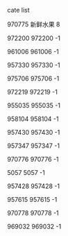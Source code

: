 cate list

970775 新鲜水果 8

972200 972200 -1

961006 961006 -1

957330 957330 -1

975706 975706 -1

972219 972219 -1

955035 955035 -1

958104 958104 -1

957430 957430 -1

957347 957347 -1

970776 970776 -1

5057 5057 -1

957428 957428 -1

957615 957615 -1

970778 970778 -1

969032 969032 -1


